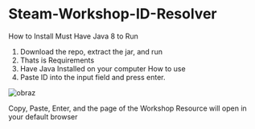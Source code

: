 # Steam-Workshop-ID-Resolver
How to Install
Must Have Java 8 to Run
1. Download the repo, extract the jar, and run
2. Thats is
Requirements
1. Have Java Installed on your computer
How to use
1. Paste ID into the input field and press enter. 

![obraz](https://user-images.githubusercontent.com/71306750/117758723-279c0f00-b1e8-11eb-8dda-41189393d9ef.png)


 Copy, Paste, Enter, and the page of the Workshop Resource will open in your default browser
